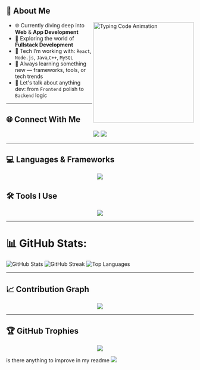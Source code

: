 ## 🧠 About Me
<img align="right" src="https://media.giphy.com/media/qgQUggAC3Pfv687qPC/giphy.gif" width="270" alt="Typing Code Animation" />

- 🌐 Currently diving deep into **Web** & **App Development**  
- 🚀 Exploring the world of **Fullstack Development**  
- 🔧 Tech I’m working with: `React`, `Node.js`, `Java`,`C++`, `MySQL`  
- 🌱 Always learning something new — frameworks, tools, or tech trends  
- 💬 Let's talk about anything dev: from `Frontend` polish to `Backend` logic


---
## 🌐 Connect With Me

<p align="center">
  <a href="https://www.linkedin.com/in/kesabachandrabarik/" target="_blank"><img src="https://skillicons.dev/icons?i=linkedin" /></a>
  <a href="mailto:kesababarik007@gmail.com"><img src="https://skillicons.dev/icons?i=gmail" /></a>
</p>

---

## 💻 Languages & Frameworks
<p align="center"> <img src="https://skillicons.dev/icons?i=c,cpp,cs,java,html,css,js,python,django,dotnet,mysql" /> </p>

## 🛠️ Tools I Use
<p align="center"> <img src="https://skillicons.dev/icons?i=git,github,vscode,postman" /> </p>

---
# 📊 GitHub Stats:
![GitHub Stats](https://github-readme-stats.vercel.app/api?username=KESABA-BARIK&theme=dark&hide_border=false&include_all_commits=true)
![GitHub Streak](https://streak-stats.demolab.com?user=KESABA-BARIK&theme=dark&hide_border=false)
![Top Languages](https://github-readme-stats.vercel.app/api/top-langs/?username=KESABA-BARIK&theme=dark&hide_border=false&layout=compact)


---

## 📈 Contribution Graph

<p align="center"> <img src="https://github-readme-activity-graph.vercel.app/graph?username=KESABA-BARIK&theme=react-dark&bg_color=0d1117&color=58a6ff&line=3fb950&point=f78166&area=true&hide_border=true" /> </p>

---

## 🏆 GitHub Trophies

<p align="center">
  <img src="https://github-profile-trophy.vercel.app/?username=KESABA-BARIK&theme=algolia&no-frame=false&no-bg=true&margin-w=15" />
</p>

is there anything to improve in my readme
[![](https://visitcount.itsvg.in/api?id=KESABA-BARIK&icon=0&color=13)](https://visitcount.itsvg.in)

<!-- Proudly created with GPRM ( https://gprm.itsvg.in ) -->
